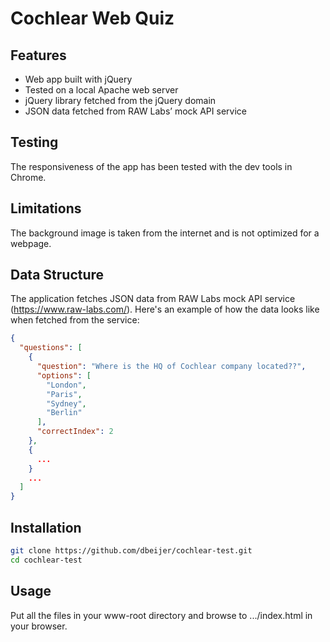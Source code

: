 # Cochlear Web Quiz

## Features
- Web app built with jQuery
- Tested on a local Apache web server
- jQuery library fetched from the jQuery domain
- JSON data fetched from RAW Labs’ mock API service

## Testing
The responsiveness of the app has been tested with the dev tools in Chrome.

## Limitations
The background image is taken from the internet and is not optimized for a webpage.

## Data Structure

The application fetches JSON data from RAW Labs mock API service (https://www.raw-labs.com/). Here's an example of how the data looks like when fetched from the service:

```json
{
  "questions": [
    {
      "question": "Where is the HQ of Cochlear company located??",
      "options": [
        "London",
        "Paris",
        "Sydney",
        "Berlin"
      ],
      "correctIndex": 2
    },
    {
      ...
    }
    ...
  ]
}
```

## Installation

```bash
git clone https://github.com/dbeijer/cochlear-test.git
cd cochlear-test
```

## Usage
Put all the files in your www-root directory and browse to .../index.html in your browser.
